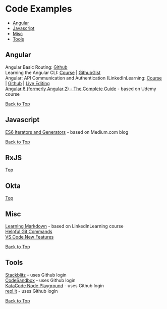 # Code Examples
* [Angular](#angular)
* [Javascript](#javascript)
* [Misc](#misc)
* [Tools](#tools)
## Angular
Angular Basic Routing: [Github](https://github.com/kozigh01/angular-basic-routing)  
Learning the Angular CLI: [Course](https://www.linkedin.com/learning/learning-the-angular-cli-2) | [GithubGist](https://gist.github.com/kozigh01/37b52fc1362da677b953c957178ee703)  
Angular: API Communication and Authentication (LinkedInLearning: [Course](https://www.linkedin.com/learning/angular-api-communication-and-authentication) | [Github](https://github.com/kozigh01/AngularAPICommAndAuth) | [Live Editing](https://stackblitz.com/github/kozigh01/AngularAPICommAndAuth/tree/master/my-app)  
[Angular 6 (formerly Angular 2) - The Complete Guide](https://www.udemy.com/the-complete-guide-to-angular-2/learn/v4/overview) - based on Udemy course

[Back to Top](#code-examples)  
## Javascript
[ES6 Iterators and Generators](https://github.com/kozigh01/es6-iterators-generators) - based on Medium.com blog  

[Back to Top](#code-examples)
## RxJS
[Top](#code-examples)
## Okta
[Top](#code-examples)
## Misc
[Learning Markdown](https://gist.github.com/kozigh01/b93a28c22b1e564c6a2d6f417712c97e) - based on LinkedInLearning course  
[Helpful Git Commands](https://gist.github.com/kozigh01/38da36a44765bba001669daa428209ac)  
[VS Code New Features](https://gist.github.com/kozigh01/252c2345aa4cb936bd85f08d15cd3fec)  

[Back to Top](#code-examples)
## Tools
[Stackblitz](https://stackblitz.com/) - uses Github login  
[CodeSandbox](https://codesandbox.io/) - uses Github login  
[KataCode Node Playground](https://www.katacoda.com/courses/nodejs/playground) - uses Github login  
[repl.it](https://repl.it/repls) - uses Github login  

[Back to Top](#code-examples)

